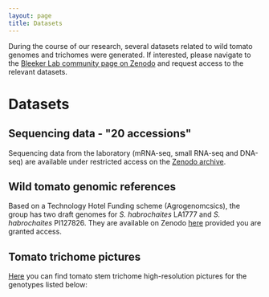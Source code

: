 ```yaml
---
layout: page
title: Datasets
---
```


During the course of our research, several datasets related to wild tomato genomes and trichomes were generated. 
If interested, please navigate to the [Bleeker Lab community page on Zenodo](https://zenodo.org/communities/bleekerlab/?page=1&size=20) and request access to the relevant datasets. 

# Datasets 

## Sequencing data - "20 accessions" 

Sequencing data from the laboratory (mRNA-seq, small RNA-seq and DNA-seq) are available under restricted access on the [Zenodo archive](https://zenodo.org/communities/bleekerlab/).





## Wild tomato genomic references
Based on a Technology Hotel Funding scheme (Agrogenomcsics), the group has two draft genomes for _S. habrochaites_ LA1777 and _S. habrochaites_ PI127826. They are available on Zenodo [here](https://zenodo.org/record/3712239) provided you are granted access.


## Tomato trichome pictures
[Here](https://zenodo.org/record/3555363) you can find tomato stem trichome high-resolution pictures for the genotypes listed below:

<!-- ### Footer

Last updated: May 2013 -->


